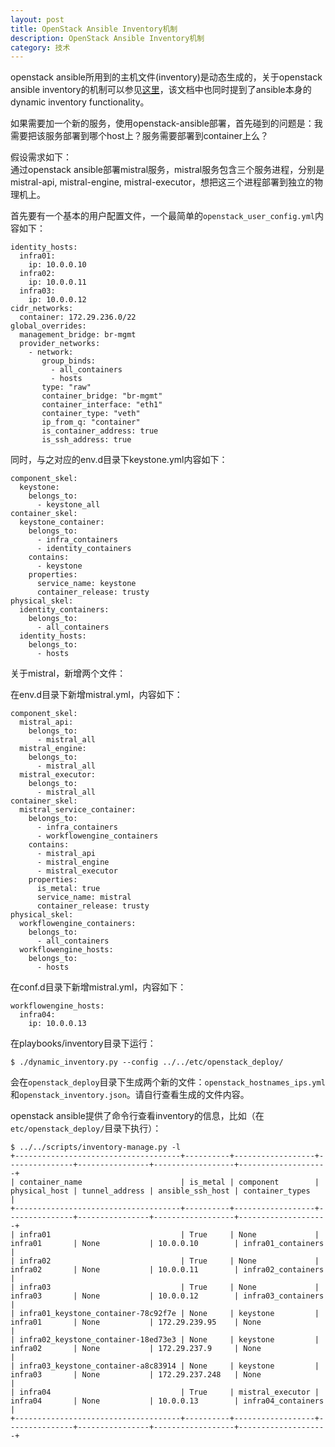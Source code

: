 ```yaml
---
layout: post
title: OpenStack Ansible Inventory机制
description: OpenStack Ansible Inventory机制
category: 技术
---
```


openstack ansible所用到的主机文件(inventory)是动态生成的，关于openstack ansible inventory的机制可以参见[这里](http://docs.openstack.org/developer/openstack-ansible/developer-docs/inventory.html#developer-inventory)，该文档中也同时提到了ansible本身的dynamic inventory functionality。

如果需要加一个新的服务，使用openstack-ansible部署，首先碰到的问题是：我需要把该服务部署到哪个host上？服务需要部署到container上么？

假设需求如下：  
通过openstack ansible部署mistral服务，mistral服务包含三个服务进程，分别是mistral-api, mistral-engine, mistral-executor，想把这三个进程部署到独立的物理机上。

首先要有一个基本的用户配置文件，一个最简单的`openstack_user_config.yml`内容如下：

    identity_hosts:
      infra01:
        ip: 10.0.0.10
      infra02:
        ip: 10.0.0.11
      infra03:
        ip: 10.0.0.12
    cidr_networks:
      container: 172.29.236.0/22
    global_overrides:
      management_bridge: br-mgmt
      provider_networks:
        - network:
           group_binds:
             - all_containers
             - hosts
           type: "raw"
           container_bridge: "br-mgmt"
           container_interface: "eth1"
           container_type: "veth"
           ip_from_q: "container"
           is_container_address: true
           is_ssh_address: true

同时，与之对应的env.d目录下keystone.yml内容如下：

    component_skel:
      keystone:
        belongs_to:
          - keystone_all
    container_skel:
      keystone_container:
        belongs_to:
          - infra_containers
          - identity_containers
        contains:
          - keystone
        properties:
          service_name: keystone
          container_release: trusty
    physical_skel:
      identity_containers:
        belongs_to:
          - all_containers
      identity_hosts:
        belongs_to:
          - hosts

关于mistral，新增两个文件：

在env.d目录下新增mistral.yml，内容如下：

    component_skel:
      mistral_api:
        belongs_to:
          - mistral_all
      mistral_engine:
        belongs_to:
          - mistral_all
      mistral_executor:
        belongs_to:
          - mistral_all
    container_skel:
      mistral_service_container:
        belongs_to:
          - infra_containers
          - workflowengine_containers
        contains:
          - mistral_api
          - mistral_engine
          - mistral_executor
        properties:
          is_metal: true
          service_name: mistral
          container_release: trusty
    physical_skel:
      workflowengine_containers:
        belongs_to:
          - all_containers
      workflowengine_hosts:
        belongs_to:
          - hosts

在conf.d目录下新增mistral.yml，内容如下：

    workflowengine_hosts:
      infra04:
        ip: 10.0.0.13

在playbooks/inventory目录下运行：

    $ ./dynamic_inventory.py --config ../../etc/openstack_deploy/

会在`openstack_deploy`目录下生成两个新的文件：`openstack_hostnames_ips.yml`和`openstack_inventory.json`。请自行查看生成的文件内容。

openstack ansible提供了命令行查看inventory的信息，比如（在`etc/openstack_deploy/`目录下执行）：

    $ ../../scripts/inventory-manage.py -l
    +-------------------------------------+----------+------------------+---------------+----------------+------------------+--------------------+
    | container_name                      | is_metal | component        | physical_host | tunnel_address | ansible_ssh_host | container_types    |
    +-------------------------------------+----------+------------------+---------------+----------------+------------------+--------------------+
    | infra01                             | True     | None             | infra01       | None           | 10.0.0.10        | infra01_containers |
    | infra02                             | True     | None             | infra02       | None           | 10.0.0.11        | infra02_containers |
    | infra03                             | True     | None             | infra03       | None           | 10.0.0.12        | infra03_containers |
    | infra01_keystone_container-78c92f7e | None     | keystone         | infra01       | None           | 172.29.239.95    | None               |
    | infra02_keystone_container-18ed73e3 | None     | keystone         | infra02       | None           | 172.29.237.9     | None               |
    | infra03_keystone_container-a8c83914 | None     | keystone         | infra03       | None           | 172.29.237.248   | None               |
    | infra04                             | True     | mistral_executor | infra04       | None           | 10.0.0.13        | infra04_containers |
    +-------------------------------------+----------+------------------+---------------+----------------+------------------+--------------------+